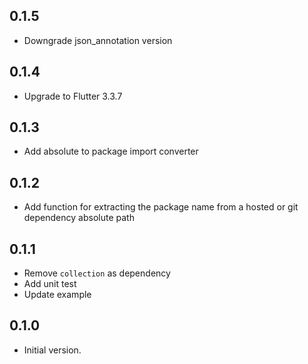 ## 0.1.5

- Downgrade json_annotation version

## 0.1.4

- Upgrade to Flutter 3.3.7

## 0.1.3

- Add absolute to package import converter

## 0.1.2

- Add function for extracting the package name from a hosted or git dependency absolute path

## 0.1.1

- Remove `collection` as dependency
- Add unit test
- Update example

## 0.1.0

- Initial version.
